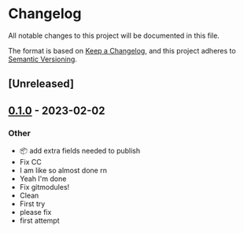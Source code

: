 # Changelog
All notable changes to this project will be documented in this file.

The format is based on [Keep a Changelog](https://keepachangelog.com/en/1.0.0/),
and this project adheres to [Semantic Versioning](https://semver.org/spec/v2.0.0.html).

## [Unreleased]

## [0.1.0](https://github.com/paperclip-universe/apollo/releases/tag/apollo-hyper-libretro-core-beetle-wswan-v0.1.0) - 2023-02-02

### Other
- :package: add extra fields needed to publish
- Fix CC
- I am like so almost done rn
- Yeah I'm done
- Fix gitmodules!
- Clean
- First try
- please fix
- first attempt
